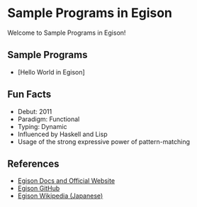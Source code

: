 # Sample Programs in Egison

Welcome to Sample Programs in Egison!

## Sample Programs

- [Hello World in Egison]

## Fun Facts

- Debut: 2011
- Paradigm: Functional
- Typing: Dynamic
- Influenced by Haskell and Lisp
- Usage of the strong expressive power of pattern-matching

## References

- [Egison Docs and Official Website](https://www.egison.org/)
- [Egison GitHub](https://github.com/egison/egison)
- [Egison Wikipedia (Japanese)](https://ja.wikipedia.org/wiki/Egison)